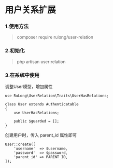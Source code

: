 # 用户关系扩展


### 1.使用方法

> composer require rulong/user-relation

### 2.初始化

> php artisan user:relation

### 3.在系统中使用

调整User模型，增加属性
~~~
use RuLong\UserRelation\Traits\UserHasRelations;

class User extends Authenticatable
{
    use UserHasRelations;

    public $guarded = [];
}
~~~

创建用户时，传入 parent_id 属性即可

~~~
User::create([
    'username'  => $username,
    'password'  => $password,
    'parent_id' => PARENT_ID,
]);
~~~
